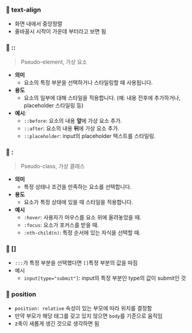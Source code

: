 ### 📍 text-align

- 화면 내에서 중앙정렬
- 줄바꿈시 시작이 가운데 부터라고 보면 됨



### 📍 ::

> Pseudo-element, 가상 요소

- **의미**
  - 요소의 특정 부분을 선택하거나 스타일링할 때 사용됩니다.
- **용도**
  - 요소의 일부에 대해 스타일을 적용합니다. (예: 내용 전후에 추가하거나, placeholder 스타일링 등)
- **예시**:
  - `::before`: 요소의 내용 **앞**에 가상 요소 추가.
  - `::after`: 요소의 내용 **뒤**에 가상 요소 추가.
  - `::placeholder`: input의 placeholder 텍스트를 스타일링.



### 📍 :

>  Pseudo-class, 가상 클래스

- **의미**
  - 특정 상태나 조건을 만족하는 요소를 선택합니다.
- **용도**
  - 요소가 특정 상태에 있을 때 스타일을 적용합니다.
- **예시**
  - `:hover`: 사용자가 마우스를 요소 위에 올려놓았을 때.
  - `:focus`: 요소가 포커스를 받을 때.
  - `:nth-child(n)`: 특정 순서에 있는 자식을 선택할 때.



### 📍 []

- `:::`가 특정 부분을 선택했다면 `[]`특정 부분의 값을 따짐
- 예시
  - `input[type="submit"]`:  input의 특정 부분인 type의 값이 submit인 것



### 📍 position

- `position: relative` 속성이 있는 부모에 따라 위치를 결정함
- 만약 부모가 해당 태그를 갖고 있지 않으면 `body`를 기준으로 움직임
- z축이 새롭게 생긴 것으로 생각하면 됨

